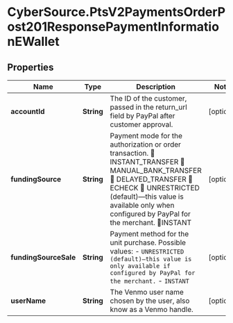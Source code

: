 # CyberSource.PtsV2PaymentsOrderPost201ResponsePaymentInformationEWallet

## Properties
Name | Type | Description | Notes
------------ | ------------- | ------------- | -------------
**accountId** | **String** | The ID of the customer, passed in the return_url field by PayPal after customer approval. | [optional] 
**fundingSource** | **String** | Payment mode for the authorization or order transaction.  INSTANT_TRANSFER  MANUAL_BANK_TRANSFER  DELAYED_TRANSFER  ECHECK  UNRESTRICTED (default)—this value is available only when configured by PayPal for the merchant. INSTANT | [optional] 
**fundingSourceSale** | **String** | Payment method for the unit purchase. Possible values: - `UNRESTRICTED (default)—this value is only available if configured by PayPal for the merchant.` - `INSTANT`  | [optional] 
**userName** | **String** | The Venmo user name chosen by the user, also know as a Venmo handle.  | [optional] 


